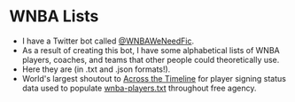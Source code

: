 # WNBA Lists

- I have a Twitter bot called [@WNBAWeNeedFic](https://twitter.com/WNBAWeNeedFic).
- As a result of creating this bot, I have some alphabetical lists of WNBA players, coaches, and teams that other people could theoretically use.
- Here they are (in .txt and .json formats!).
- World's largest shoutout to [Across the Timeline](https://acrossthetimeline.com/wnba/transactions.html#trteam=All%20Players) for player signing status data used to populate [wnba-players.txt](https://github.com/cms0008/WNBA-Lists/blob/main/wnba-players.txt) throughout free agency.